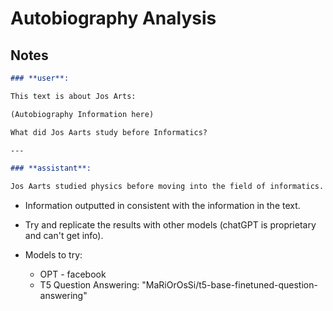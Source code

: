 # Autobiography Analysis

## Notes

```markdown
### **user**:

This text is about Jos Arts:

(Autobiography Information here)

What did Jos Aarts study before Informatics?

---

### **assistant**:

Jos Aarts studied physics before moving into the field of informatics.
```

* Information outputted in consistent with the information in the text.

* Try and replicate the results with other models (chatGPT is proprietary and can't get info).
* Models to try:
    * OPT - facebook
    * T5 Question Answering: "MaRiOrOsSi/t5-base-finetuned-question-answering"
